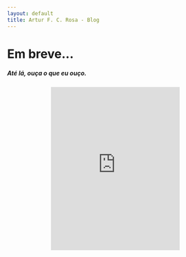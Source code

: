 ```yaml
---
layout: default
title: Artur F. C. Rosa - Blog
---
```


<div class="post">
	<h1 class="pageTitle">Em breve...</h1>
	<h5 class="pageTitle">Até lá, ouça o que eu ouço.</h5>
	<div style="text-align: center;">
		<iframe src="https://embed.spotify.com/?uri=spotify:user:digster_brasil:playlist:6zuHjqkKHDimMYtY9s4QIn" width="300" height="380" frameborder="0" allowtransparency="true"></iframe>
	</div>
</div>
